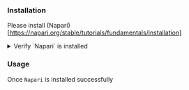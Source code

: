 ### Installation

Please install (Napari)[https://napari.org/stable/tutorials/fundamentals/installation]

<details close>
<summary>Verify `Napari` is installed</summary>
```bash
  $ napari
```
</details>


### Usage

Once `Napari` is installed successfully



